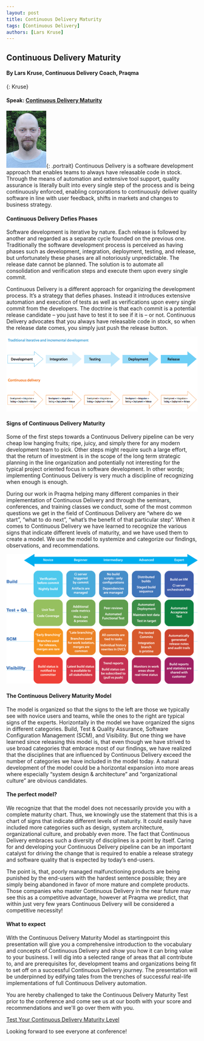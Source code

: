 ```yaml
---
layout: post
title: Continuous Delivery Maturity
tags: [Continuous Delivery]
authors: [Lars Kruse]
---
```


## Continuous Delivery Maturity

#### By Lars Kruse, Continuous Delivery Coach, Praqma
{: Kruse}

#### Speak: [Continuous Delivery Maturity](/program#cdmaturity)

![Lars Kruse](/images/speakers/lars_kruse.jpg){: .portrait} Continuous Delivery is a software development approach that enables teams to always have releasable code in stock. Through the means of automation and extensive tool support, quality assurance is literally built into every single step of the process and is being continuously enforced, enabling corporations to continuously deliver quality software in line with user feedback, shifts in markets and changes to business strategy.

#### Continuous Delivery Defies Phases
Software development is iterative by nature. Each release is followed by another and regarded as a separate cycle founded on the previous one. Traditionally the software development process is perceived as having phases such as development, integration, deployment, testing, and release, but unfortunately these phases are all notoriously unpredictable. The release date cannot be planned. The solution is to automate all consolidation and verification steps and execute them upon every
single commit.

Continuous Delivery is a different approach for organizing the development process. It’s a strategy that defies phases. Instead it introduces extensive automation and execution of tests as well as verifications upon every single commit from the developers. The   doctrine is that each commit is a potential release candidate – you just have to test it to see if it is – or not. Continuous Delivery advocates that you always have releasable code in stock, so when the release date comes, you simply just push the release button.

![Traditional iterative vs. Continuous Delivery](/images/speakers/bil2.jpg)

#### Signs of Continuous Delivery Maturity
Some of the first steps towards a Continuous Delivery pipeline can be very cheap low hanging fruits; ripe, juicy, and simply there for any modern development team to pick. Other steps might require such a large effort, that the return of investment is in the scope of the long term strategic planning in the line organization and potentially not interesting for the typical project oriented focus in software development. In other words; implementing Continuous Delivery is very much a discipline of recognizing when enough is enough.

During our work in Praqma helping many different companies in their implementation of Continuous Delivery and through the seminars, conferences, and training classes we conduct, some of the most common questions we get in the field of Continuous Delivery are “where do we start”, “what to do next”, “what’s the benefit of that particular step”. When it comes to Continuous Delivery we have learned to recognize the various signs that indicate different levels of maturity, and we have used them to create a model. We use the model to systemize and categorize our findings, observations, and recommendations.

![Continuous Delivery Maturity Model](/images/speakers/model.jpg)

#### The Continuous Delivery Maturity Model
The model is organized so that the signs to the left are those we typically see with novice users and teams, while the ones to the right are typical signs of the experts. Horizontally in the model we have organized the signs in different categories. Build, Test & Quality Assurance, Software Configuration Management (SCM), and Visibility. But one thing we have learned since releasing this model is, that even though we have strived to use broad categories that embrace most of our findings, we have realized that the disciplines that are influenced by Continuous Delivery exceed the number of categories we have included in the model today. A natural development of the model could be a horizontal expansion into more areas where especially “system design & architecture” and “organizational culture” are obvious candidates.

#### The perfect model?
We recognize that that the model does not necessarily provide you with a complete maturity chart. Thus, we knowingly use the statement that this is a chart of signs that indicate different levels of maturity. It could easily have included more categories such as design, system architecture, organizational culture, and probably even more. The fact that Continuous Delivery embraces such a diversity of disciplines is a point by itself. Caring for and developing your Continuous Delivery pipeline can be an important catalyst for driving the change that is required to enable a release strategy and software quality that is expected by today’s end-users.

The point is, that, poorly managed malfunctioning products are being punished by the end-users with the hardest sentence possible; they are simply being abandoned in favor of more mature and complete products. Those companies who master Continuous Delivery in the near future may see this as a competitive advantage, however at Praqma we predict, that within just very few years Continuous Delivery will be considered a competitive necessity!

#### What to expect
With the Continuous Delivery Maturity Model as startingpoint this presentation will give you a comprehensive introduction to the vocabulary and concepts of Continuous Delivery and show you how it can bring value to your business. I will dig into a selected range of areas that all contribute to, and are prerequisites for, development teams and organizations being fit to set off on a successful Continuous Delivery journey. The presentation will be underpinned by edifying tales from the trenches of successful real-life implementations of full Continuous Delivery automation.


You are hereby challenged to take the Continuous Delivery Maturity Test prior to the conference and come see us at our booth with your score and recommendations and we'll go over them with you.


[Test Your Continuous Delivery Maturity Level](http://cdmi.praqma.net/)

Looking forward to see everyone at conference!
